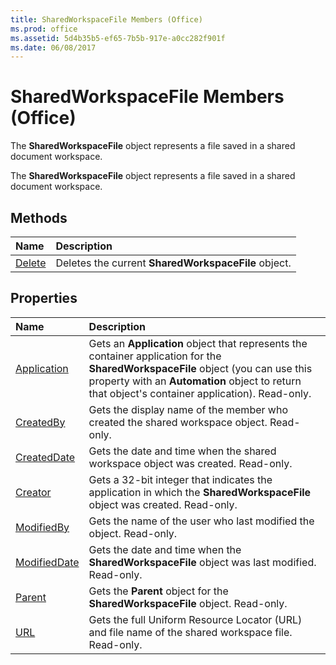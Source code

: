 ```yaml
---
title: SharedWorkspaceFile Members (Office)
ms.prod: office
ms.assetid: 5d4b35b5-ef65-7b5b-917e-a0cc282f901f
ms.date: 06/08/2017
---
```



# SharedWorkspaceFile Members (Office)
The  **SharedWorkspaceFile** object represents a file saved in a shared document workspace.

The  **SharedWorkspaceFile** object represents a file saved in a shared document workspace.


## Methods



|**Name**|**Description**|
|:-----|:-----|
|[Delete](sharedworkspacefile-delete-method-office.md)|Deletes the current  **SharedWorkspaceFile** object.|

## Properties



|**Name**|**Description**|
|:-----|:-----|
|[Application](sharedworkspacefile-application-property-office.md)|Gets an  **Application** object that represents the container application for the **SharedWorkspaceFile** object (you can use this property with an **Automation** object to return that object's container application). Read-only.|
|[CreatedBy](sharedworkspacefile-createdby-property-office.md)|Gets the display name of the member who created the shared workspace object. Read-only.|
|[CreatedDate](sharedworkspacefile-createddate-property-office.md)|Gets the date and time when the shared workspace object was created. Read-only.|
|[Creator](sharedworkspacefile-creator-property-office.md)|Gets a 32-bit integer that indicates the application in which the  **SharedWorkspaceFile** object was created. Read-only.|
|[ModifiedBy](sharedworkspacefile-modifiedby-property-office.md)|Gets the name of the user who last modified the object. Read-only.|
|[ModifiedDate](sharedworkspacefile-modifieddate-property-office.md)|Gets the date and time when the  **SharedWorkspaceFile** object was last modified. Read-only.|
|[Parent](sharedworkspacefile-parent-property-office.md)|Gets the  **Parent** object for the **SharedWorkspaceFile** object. Read-only.|
|[URL](sharedworkspacefile-url-property-office.md)|Gets the full Uniform Resource Locator (URL) and file name of the shared workspace file. Read-only.|

